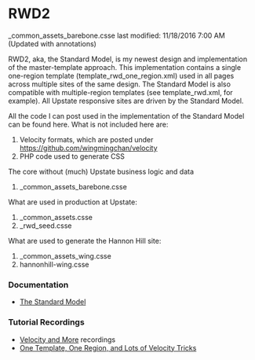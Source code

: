 # RWD2

_common_assets_barebone.csse last modified: 11/18/2016 7:00 AM (Updated with annotations)

RWD2, aka, the Standard Model, is my newest design and implementation of the master-template approach. This implementation contains a single one-region template (template_rwd_one_region.xml) used in all pages across multiple sites of the same design. The Standard Model is also compatible with multiple-region templates (see template_rwd.xml, for example). All Upstate responsive sites are driven by the Standard Model.

All the code I can post used in the implementation of the Standard Model can be found here. What is not included here are:

1. Velocity formats, which are posted under https://github.com/wingmingchan/velocity
2. PHP code used to generate CSS

The core without (much) Upstate business logic and data

1.  _common_assets_barebone.csse

What are used in production at Upstate:

1. _common_assets.csse
2. _rwd_seed.csse

What are used to generate the Hannon Hill site:

1. _common_assets_wing.csse
2. hannonhill-wing.csse

<h3>Documentation</h3>
<ul>
<li><a href="http://www.upstate.edu/cascade-admin/standard-model/index.php">The Standard Model</a></li>
</ul>

<h3>Tutorial Recordings</h3>
<ul>
<li><a href="https://www.youtube.com/playlist?list=PL5FL7lAbKiG-AYX35qK8y0FN7RgJl9ISD">Velocity and More</a> recordings</li>
<li><a href="https://www.youtube.com/playlist?list=PLiPcpR6GRx5dN3Z5-tAAMLgFX59Njkv6f">One Template, One Region, and Lots of Velocity Tricks</a></li>
</ul>